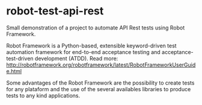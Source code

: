 # robot-test-api-rest

Small demonstration of a  project to automate API Rest tests using Robot Framework.

Robot Framework is a Python-based, extensible keyword-driven test automation framework for end-to-end acceptance testing and acceptance-test-driven development (ATDD). Read more: http://robotframework.org/robotframework/latest/RobotFrameworkUserGuide.html

Some advantages of the Robot Framework are the possibility to create tests for any plataform and the use of the several availables libraries to produce  tests to any kind applications.
